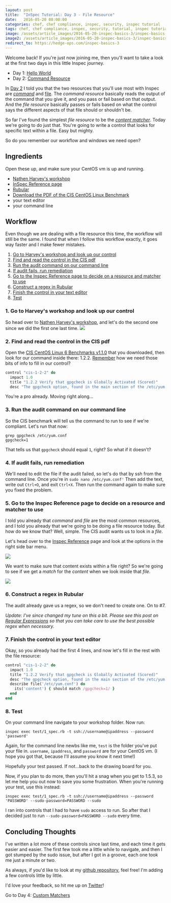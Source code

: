 ```yaml
---
layout: post
title:  "InSpec Tutorial: Day 3 - File Resource"
date:   2016-05-20 08:00:00
categories: chef, chef compliance, inspec, security, inspec tutorial
tags: chef, chef compliance, inspec, security, tutorial, inspec tutorial
image: /assets/article_images/2016-05-20-inspec-basics-3/inspec-basics-3.jpg
image2: /assets/article_images/2016-05-20-inspec-basics-3/inspec-basics-3-mobile.jpg
redirect_to: https://hedge-ops.com/inspec-basics-3
---
```

Welcome back! If you're just now joining me, then you'll want to take a look at the first two days in this little Inspec journey.
  
  - Day 1: [Hello World](http://www.anniehedgie.com/inspec-basics-1) 
  - Day 2: [Command Resource](http://www.anniehedgie.com/inspec-basics-2)
  
  In [Day 2](http://www.anniehedgie.com/inspec-basics-2) I told you that the two resources that you'll use most with Inspec are [*command*](https://docs.chef.io/inspec_reference.html#command) and [file](https://docs.chef.io/inspec_reference.html#file). The *command resource* basically reads the output of the command that you give it, and you pass or fail based on that output. And the *file resource* basically passes or fails based on what the control says the different aspects of that file should or shouldn't be. 
  
  So far I've found the simplest *file resource* to be the [*content matcher*](https://docs.chef.io/inspec_reference.html#content). Today we're going to do just that. You're going to write a control that looks for specific text within a file. Easy but mighty.
  
  So do you remember our workflow and windows we need open?
  
## Ingredients
Open these up, and make sure your CentOS vm is up and running.
  
  - [Nathen Harvey's workshop](https://github.com/anniehedgpeth/workshops/tree/7d2bd8d98514a833a4293c0b3ff4b01bc6297b20/InSpec)
  - [InSpec Reference page](https://docs.chef.io/inspec_reference.html)
  - [Rubular](http://rubular.com/)
  - [Download the PDF of the CIS CentOS Linux Benchmark](https://benchmarks.cisecurity.org/tools2/linux/CIS_CentOS_Linux_6_Benchmark_v1.1.0.pdf)
  - your text editor  
  - your command line
  
## Workflow
Even though we are dealing with a file resource this time, the workflow will still be the same. I found that when I follow this workflow exactly, it goes way faster and I make fewer mistakes.  

1. [Go to Harvey's workshop and look up our control](#go-to-harveys-workshop-and-look-up-our-control)
2. [Find and read the control in the CIS pdf](#find-and-read-the-control-in-the-cis-pdf)
3. [Run the audit command on our command line](#run-the-audit-command-on-our-command-line) 
4. [If audit fails, run remediation](#if-audit-fails-run-remediation)
5. [Go to the Inspec Reference page to decide on a resource and matcher to use](#go-to-the-inspec-reference-page-to-decide-on-a-resource-and-matcher-to-use)
6. [Construct a regex in Rubular](#construct-a-regex-in-rubular)
7. [Finish the control in your text editor](#finish-the-control-in-your-text-editor)
8. [Test](#test)

### 1. Go to Harvey's workshop and look up our control
So head over to [Nathen Harvey's workshop](https://github.com/anniehedgpeth/workshops/tree/7d2bd8d98514a833a4293c0b3ff4b01bc6297b20/InSpec), and let's do the second one since we did the first one last time.
![](/assets/article_images/2016-05-20-inspec-basics-3/01-nathen-harvey.png)

### 2. Find and read the control in the CIS pdf
Open the [CIS CentOS Linux 6 Benchmarks v1.1.0](https://benchmarks.cisecurity.org/tools2/linux/CIS_CentOS_Linux_6_Benchmark_v1.1.0.pdf) that you downloaded, then look for our command inside there: 1.2.2. [Remember](http://www.anniehedgie.com/inspec-basics-2#find-and-read-the-control-in-the-cis-pdf) how we need those bits of info to fill in our control?

```ruby
control "cis-1-2-2" do
  impact 1.0
  title "1.2.2 Verify that gpgcheck is Globally Activated (Scored)"
  desc "The gpgcheck option, found in the main section of the /etc/yum.conf file determines if an RPM package's signature is always checked prior to its installation."
```

You're a pro already. Moving right along...

### 3. Run the audit command on our command line
So the CIS benchmark will tell us the command to run to see if we're compliant. Let's run that now:

```
grep gpgcheck /etc/yum.conf
gpgcheck=1
``` 

That tells us that `gpgcheck` should equal `1`, right? So what if it doesn't? 

### 4. If audit fails, run remediation
We'll need to edit the file if the audit failed, so let's do that by ssh from the command line. Once you're in `sudo nano /etc/yum.conf'` Then add the text, write out `Ctrl+O`, and exit `Ctrl+X`. Then run the command again to make sure you fixed the problem.  

### 5. Go to the Inspec Reference page to decide on a resource and matcher to use
I told you already that *command* and *file* are the most common resources, and I told you already that we're going to be doing a file resource today. But how do we know that? Well, simple. The CIS audit wants us to look in a *file*. 

Let's head over to the [Inspec Reference](https://docs.chef.io/inspc/reference.html) page and look at the options in the right side bar menu.

[![](/assets/article_images/2016-05-20-inspec-basics-3/02-inspec-resource.png)](https://docs.chef.io/inspec_reference.html#id43)

We want to make sure that content exists within a file right? So we're going to see if we get a *match* for the *content* when we look inside that *file*.

 [![](/assets/article_images/2016-05-20-inspec-basics-3/03-content.png)](https://docs.chef.io/inspec_reference.html#id43)

### 6. Construct a regex in Rubular
The audit already gave us a regex, so we don't need to create one. On to #7.

*Update: I've since changed my tune on this a bit. Please see this post on [Regular Expressions](http://www.anniehedgie.com/inspec-basics-8) so that you can take care to use the best possible regex when necessary.*

### 7. Finish the control in your text editor
Okay, so you already had the first 4 lines, and now let's fill in the rest with the file resource:

```ruby
control "cis-1-2-2" do
  impact 1.0
  title "1.2.2 Verify that gpgcheck is Globally Activated (Scored)"
  desc "The gpgcheck option, found in the main section of the /etc/yum.conf file determines if an RPM package's signature is always checked prior to its installation."
  describe file('/etc/yum.conf') do
    its('content') { should match /gpgcheck=1/ }
  end
end
```

### 8. Test
On your command line navigate to your workshop folder. Now run:

```
inspec exec test/1_spec.rb -t ssh://username@ipaddress --password 'password'
```

Again, for the command line newbs like me, `test` is the folder you've put your file in. `username`, `ipaddress`, and `password` are for your CentOS vm. (I hope you got that, because I'll assume you know it next time!) 

Hopefully your test passed. If not...back to the drawing board for you. 

Now, if you plan to do more, then you'll hit a snag when you get to 1.5.3, so let me help you out now to save you some frustration. When you're running your test, use this instead:

```
inspec exec test/1_spec.rb -t ssh://username@ipaddress --password 'PASSWORD' --sudo-password=PASSWORD --sudo
```

I ran into controls that I had to have `sudo` access to run. So after that I decided just to run `--sudo-password=PASSWORD --sudo` every time. 

## Concluding Thoughts
I've written a lot more of these controls since last time, and each time it gets easier and easier. The first few took me a little while to navigate, and then I got stumped by the sudo issue, but after I got in a groove, each one took me just a minute or two. 

As always, if you'd like to look at my [github repository](https://github.com/anniehedgpeth/inspec-workshop.git), feel free! I'm adding a few controls little by little. 

I'd love your feedback, so hit me up on [Twitter](https://twitter.com/anniehedgie)! 

Go to Day 4: [Custom Matchers](http://www.anniehedgie.com/inspec-basics-4)

